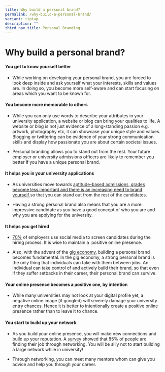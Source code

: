 ```yaml
---
title: Why build a personal brand?
permalink: /why-build-a-personal-brand/
variant: tiptap
description: ""
third_nav_title: Personal Branding
---
```

<h1>Why build a personal brand?</h1>
<h4>You get to know yourself better</h4>
<ul>
<li>
<p>While working on developing your personal brand, you are forced to look
deep inside and ask yourself what your interests, skills and values are.
In doing so, you become more self-aware and can start focusing on areas
which you want to be known for.</p>
</li>
</ul>
<h4>​You become more memorable to others</h4>
<ul>
<li>
<p>While you can only use words to describe your attributes in your university
application, a website or blog can bring your qualities to life. A website
or blog is not just&nbsp;evidence of a long-standing passion&nbsp;e.g.
artwork, photography etc, it can&nbsp;showcase your unique style and values.
Blogging or twittering can be evidence of your strong communication skills
and display how passionate you are about certain societal issues.</p>
</li>
<li>
<p>Personal branding allows you to stand out from the rest. Your future employer
or&nbsp;university admissions officers are likely to remember you better
if you have a unique personal brand.</p>
</li>
</ul>
<h4>It helps you in your university applications</h4>
<ul>
<li>
<p>As universities move towards <u>a</u><a href="https://www.nyjcecg.com/local-admissions" class="wixui-rich-text__text" rel="noopener noreferrer nofollow" target="_self"><u>ptitude-based admissions,</u>&nbsp;grades become less important and there is an increasing need to brand yourself&nbsp;</a>so
that you can stand out from the rest of the candidates.</p>
</li>
<li>
<p>Having a strong personal brand also means that you are a more impressive
candidate as you have a good concept of who you are and why you are applying
for the university.</p>
</li>
</ul>
<h4>It helps you get hired</h4>
<ul>
<li>
<p><a href="https://www.prnewswire.com/news-releases/more-than-half-of-employers-have-found-content-on-social-media-that-caused-them-not-to-hire-a-candidate-according-to-recent-careerbuilder-survey-300694437.html" class="wixui-rich-text__text" rel="noopener noreferrer nofollow" target="_blank"><u>70%</u></a> of
employers use social media to screen candidates during the hiring process.
It is wise to maintain a&nbsp;&nbsp;positive online presence.</p>
</li>
<li>
<p>Also, with the advent of the <a href="https://www.nyjcecg.com/future-of-jobs" class="wixui-rich-text__text" rel="noopener noreferrer nofollow" target="_self"><u>gig economy</u></a>,
building a personal brand becomes fundamental. In the gig economy, a strong&nbsp;personal
brand&nbsp;is the only thing that individuals can take with them between
jobs.&nbsp;An individual can take control of and actively build their brand,
so that even if they suffer setbacks in their career, their personal brand
can survive.&nbsp;</p>
</li>
</ul>
<h4>Your online presence becomes a positive one, by intention</h4>
<ul>
<li>
<p>While many&nbsp;universities may&nbsp;not&nbsp;look at your digital profile
yet, a negative online image (if googled) will severely damage your university
entry chances. Hence it is better to intentionally create a positive online
presence rather than to leave it to chance.</p>
</li>
</ul>
<h4>You start to build up your network</h4>
<ul>
<li>
<p>As you build your online presence, you will make new connections and build
up your reputation. A <a href="https://www.linkedin.com/pulse/new-survey-reveals-85-all-jobs-filled-via-networking-lou-adler/" class="wixui-rich-text__text" rel="noopener noreferrer nofollow" target="_blank"><u>survey</u></a> showed
that&nbsp;85% of people are finding their job through networking. You will
be silly not to start building a large network while in university!</p>
</li>
<li>
<p>Through networking, you can meet many mentors whom can give you advice
and help you through your career.</p>
</li>
</ul>
<p></p>